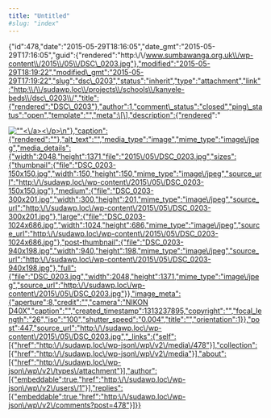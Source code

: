 ```yaml
---
title: "Untitled"
#slug: "index"
---
```


{"id":478,"date":"2015-05-29T18:16:05","date\_gmt":"2015-05-29T17:16:05","guid":{"rendered":"http:\\/\\/www.sumbawanga.org.uk\\/wp-content\\/2015\\/05\\/DSC\_0203.jpg"},"modified":"2015-05-29T18:19:22","modified\_gmt":"2015-05-29T17:19:22","slug":"dsc\_0203","status":"inherit","type":"attachment","link":"http:\\/\\/sudawp.loc\\/projects\\/schools\\/kanyele-beds\\/dsc\_0203\\/","title":{"rendered":"DSC\_0203"},"author":1,"comment\_status":"closed","ping\_status":"open","template":"","meta":\[\],"description":{"rendered":"

[![\"\"](\"http:\/\/sudawp.loc\/wp-content\/2015\/05\/DSC_0203-300x201.jpg\")<\\/a><\\/p>\\n"},"caption":{"rendered":""},"alt\_text":"","media\_type":"image","mime\_type":"image\\/jpeg","media\_details":{"width":2048,"height":1371,"file":"2015\\/05\\/DSC\_0203.jpg","sizes":{"thumbnail":{"file":"DSC\_0203-150x150.jpg","width":150,"height":150,"mime\_type":"image\\/jpeg","source\_url":"http:\\/\\/sudawp.loc\\/wp-content\\/2015\\/05\\/DSC\_0203-150x150.jpg"},"medium":{"file":"DSC\_0203-300x201.jpg","width":300,"height":201,"mime\_type":"image\\/jpeg","source\_url":"http:\\/\\/sudawp.loc\\/wp-content\\/2015\\/05\\/DSC\_0203-300x201.jpg"},"large":{"file":"DSC\_0203-1024x686.jpg","width":1024,"height":686,"mime\_type":"image\\/jpeg","source\_url":"http:\\/\\/sudawp.loc\\/wp-content\\/2015\\/05\\/DSC\_0203-1024x686.jpg"},"post-thumbnail":{"file":"DSC\_0203-940x198.jpg","width":940,"height":198,"mime\_type":"image\\/jpeg","source\_url":"http:\\/\\/sudawp.loc\\/wp-content\\/2015\\/05\\/DSC\_0203-940x198.jpg"},"full":{"file":"DSC\_0203.jpg","width":2048,"height":1371,"mime\_type":"image\\/jpeg","source\_url":"http:\\/\\/sudawp.loc\\/wp-content\\/2015\\/05\\/DSC\_0203.jpg"}},"image\_meta":{"aperture":8,"credit":"","camera":"NIKON D40X","caption":"","created\_timestamp":1313237895,"copyright":"","focal\_length":"26","iso":"100","shutter\_speed":"0.004","title":"","orientation":1}},"post":447,"source\_url":"http:\\/\\/sudawp.loc\\/wp-content\\/2015\\/05\\/DSC\_0203.jpg","\_links":{"self":\[{"href":"http:\\/\\/sudawp.loc\\/wp-json\\/wp\\/v2\\/media\\/478"}\],"collection":\[{"href":"http:\\/\\/sudawp.loc\\/wp-json\\/wp\\/v2\\/media"}\],"about":\[{"href":"http:\\/\\/sudawp.loc\\/wp-json\\/wp\\/v2\\/types\\/attachment"}\],"author":\[{"embeddable":true,"href":"http:\\/\\/sudawp.loc\\/wp-json\\/wp\\/v2\\/users\\/1"}\],"replies":\[{"embeddable":true,"href":"http:\\/\\/sudawp.loc\\/wp-json\\/wp\\/v2\\/comments?post=478"}\]}}](http:\/\/sudawp.loc\/wp-content\/2015\/05\/DSC_0203.jpg)